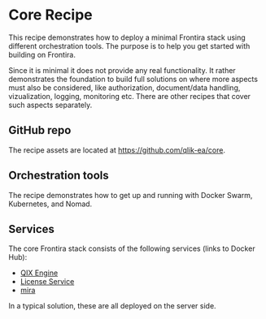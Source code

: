 # Core Recipe

This recipe demonstrates how to deploy a minimal Frontira stack using different orchestration tools. The purpose is to help you get started with building on Frontira.

Since it is minimal it does not provide any real functionality. It rather demonstrates the foundation to build full solutions on where more aspects must also be considered, like authorization, document/data handling, vizualization, logging, monitoring etc. There are other recipes that cover such aspects separately.

## GitHub repo

The recipe assets are located at https://github.com/qlik-ea/core.

## Orchestration tools

The recipe demonstrates how to get up and running with Docker Swarm, Kubernetes, and Nomad.

## Services

The core Frontira stack consists of the following services (links to Docker Hub):

- [QIX Engine](https://hub.docker.com/r/qlikea/engine)
- [License Service](https://hub.docker.com/r/qlikea/license-service)
- [mira](https://hub.docker.com/r/qlikea/mira)

In a typical solution, these are all deployed on the server side.
